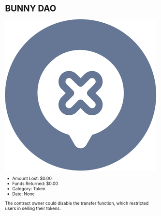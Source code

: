 # BUNNY DAO
![BUNNY DAO](/rektimages/BUNNY-DAO.png)
- Amount Lost: $0.00
- Funds Returned: $0.00
- Category: Token
- Date: None

The contract owner could disable the transfer function, which restricted users in selling their tokens.



